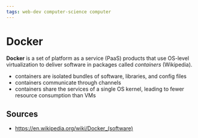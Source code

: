 ```yaml
---
tags: web-dev computer-science computer
---
```


# Docker

**Docker** is a set of platform as a service (PaaS) products that use OS-level virtualization to deliver software in packages called _containers_ (Wikipedia).

- containers are isolated bundles of software, libraries, and config files
- containers communicate through channels
- containers share the services of a single OS kernel, leading to fewer resource consumption than VMs

## Sources

- <https://en.wikipedia.org/wiki/Docker_(software)>
